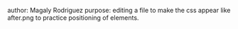 author: Magaly Rodriguez
purpose: editing a file to make the css appear like after.png to practice positioning of elements.